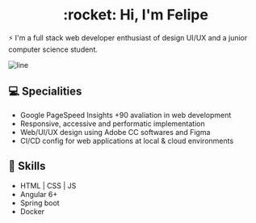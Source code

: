 <h1 align="center">:rocket: Hi, I'm Felipe</h1>
<p>⚡ I'm a full stack web developer enthusiast of design UI/UX and a junior computer science student.

![line](https://user-images.githubusercontent.com/57417305/81239377-13bd3c00-8fdb-11ea-9567-30a27becb1bf.gif)

## 💻 Specialities

- Google PageSpeed Insights +90 avaliation in web development
- Responsive, accessive and performatic implementation
- Web/UI/UX design using Adobe CC softwares and Figma
- CI/CD config for web applications at local & cloud environments

## 🔭 Skills

- HTML | CSS | JS
- Angular 6+
- Spring boot
- Docker
